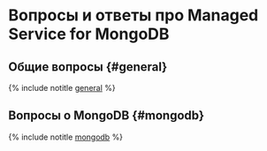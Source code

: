 # Вопросы и ответы про Managed Service for MongoDB

## Общие вопросы {#general}

{% include notitle [general](general.md) %}

## Вопросы о MongoDB {#mongodb}

{% include notitle [mongodb](mongodb.md) %}

